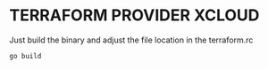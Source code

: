 # TERRAFORM PROVIDER XCLOUD

Just build the binary and adjust the file location in the terraform.rc

```
go build
```


